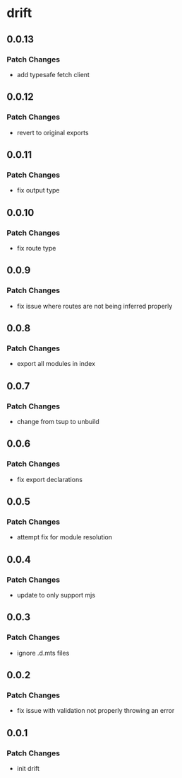 # drift

## 0.0.13

### Patch Changes

-   add typesafe fetch client

## 0.0.12

### Patch Changes

-   revert to original exports

## 0.0.11

### Patch Changes

-   fix output type

## 0.0.10

### Patch Changes

-   fix route type

## 0.0.9

### Patch Changes

-   fix issue where routes are not being inferred properly

## 0.0.8

### Patch Changes

-   export all modules in index

## 0.0.7

### Patch Changes

-   change from tsup to unbuild

## 0.0.6

### Patch Changes

-   fix export declarations

## 0.0.5

### Patch Changes

-   attempt fix for module resolution

## 0.0.4

### Patch Changes

-   update to only support mjs

## 0.0.3

### Patch Changes

-   ignore .d.mts files

## 0.0.2

### Patch Changes

-   fix issue with validation not properly throwing an error

## 0.0.1

### Patch Changes

-   init drift
